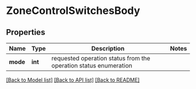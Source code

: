 # ZoneControlSwitchesBody

## Properties
Name | Type | Description | Notes
------------ | ------------- | ------------- | -------------
**mode** | **int** | requested operation status from the operation status enumeration | 

[[Back to Model list]](../README.md#documentation-for-models) [[Back to API list]](../README.md#documentation-for-api-endpoints) [[Back to README]](../README.md)

